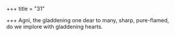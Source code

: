 +++
title = "31"

+++
Agni, the gladdening one dear to many, sharp, pure-flamed,  
do we implore with gladdening hearts.  